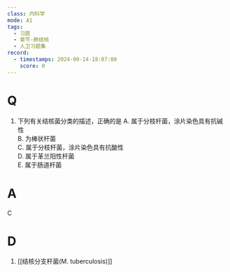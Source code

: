 ```yaml
---
class: 内科学
mode: A1
tags:
  - 习题
  - 章节-肺结核
  - 人卫习题集
record:
  - timestamps: 2024-09-14-18:07:00
    score: 0
---
```


# Q

1. 下列有关结核菌分类的描述，正确的是
A. 属于分枝杆菌，涂片染色具有抗碱性  
B. 为棒状杆菌  
C. 属于分枝杆菌，涂片染色具有抗酸性  
D. 属于革兰阳性杆菌  
E. 属于肠道杆菌
# A
C
# D
1. [[结核分支杆菌(M. tuberculosis)]]